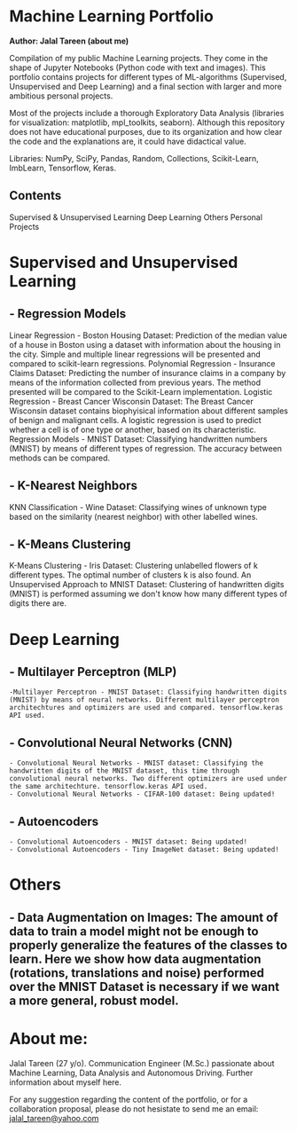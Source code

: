 # Machine Learning Portfolio

**Author: Jalal Tareen (about me)**

Compilation of my public Machine Learning projects. They come in the shape of Jupyter Notebooks (Python code with text and images). This portfolio contains projects for different types of ML-algorithms (Supervised, Unsupervised and Deep Learning) and a final section with larger and more ambitious personal projects.

Most of the projects include a thorough Exploratory Data Analysis (libraries for visualization: matplotlib, mpl_toolkits, seaborn). Although this repository does not have educational purposes, due to its organization and how clear the code and the explanations are, it could have didactical value.

Libraries: NumPy, SciPy, Pandas, Random, Collections, Scikit-Learn, ImbLearn, Tensorflow, Keras.

## Contents
Supervised & Unsupervised Learning
Deep Learning
Others
Personal Projects

# Supervised and Unsupervised Learning
## - Regression Models
Linear Regression - Boston Housing Dataset: Prediction of the median value of a house in Boston using a dataset with information about the housing in the city. Simple and multiple linear regressions will be presented and compared to scikit-learn regressions.
Polynomial Regression - Insurance Claims Dataset: Predicting the number of insurance claims in a company by means of the information collected from previous years. The method presented will be compared to the Scikit-Learn implementation.
Logistic Regression - Breast Cancer Wisconsin Dataset: The Breast Cancer Wisconsin dataset contains biophyisical information about different samples of benign and malignant cells. A logistic regression is used to predict whether a cell is of one type or another, based on its characteristic.
Regression Models - MNIST Dataset: Classifying handwritten numbers (MNIST) by means of different types of regression. The accuracy between methods can be compared.
## - K-Nearest Neighbors
KNN Classification - Wine Dataset: Classifying wines of unknown type based on the similarity (nearest neighbor) with other labelled wines.
## - K-Means Clustering
K-Means Clustering - Iris Dataset: Clustering unlabelled flowers of k different types. The optimal number of clusters k is also found.
An Unsupervised Approach to MNIST Dataset: Clustering of handwritten digits (MNIST) is performed assuming we don't know how many different types of digits there are.
# Deep Learning
## - Multilayer Perceptron (MLP)
    -Multilayer Perceptron - MNIST Dataset: Classifying handwritten digits (MNIST) by means of neural networks. Different multilayer perceptron architechtures and optimizers are used and compared. tensorflow.keras API used.
## - Convolutional Neural Networks (CNN)
    - Convolutional Neural Networks - MNIST dataset: Classifying the handwritten digits of the MNIST dataset, this time through convolutional neural networks. Two different optimizers are used under the same architechture. tensorflow.keras API used.
    - Convolutional Neural Networks - CIFAR-100 dataset: Being updated!
## - Autoencoders
    - Convolutional Autoencoders - MNIST dataset: Being updated!
    - Convolutional Autoencoders - Tiny ImageNet dataset: Being updated!
# Others
## - Data Augmentation on Images: The amount of data to train a model might not be enough to properly generalize the features of the classes to learn. Here we show how data augmentation (rotations, translations and noise) performed over the MNIST Dataset is necessary if we want a more general, robust model.

# About me:
Jalal Tareen (27 y/o). Communication Engineer (M.Sc.) passionate about Machine Learning, Data Analysis and Autonomous Driving. Further information about myself here.

For any suggestion regarding the content of the portfolio, or for a collaboration proposal, please do not hesistate to send me an email: jalal_tareen@yahoo.com
